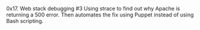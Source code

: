 0x17. Web stack debugging #3
Using strace to find out why Apache is returning a 500 error. Then automates the fix using Puppet instead of using Bash scripting.
